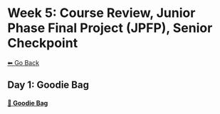 # Week 5: Course Review, Junior Phase Final Project (JPFP), Senior Checkpoint
[⬅ Go Back](./README.md)

## Day 1: Goodie Bag
#### [🔗 Goodie Bag](./Walkthroughs/w5d1-goodie-bag.md)